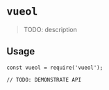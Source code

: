 # `vueol`

> TODO: description

## Usage

```
const vueol = require('vueol');

// TODO: DEMONSTRATE API
```
